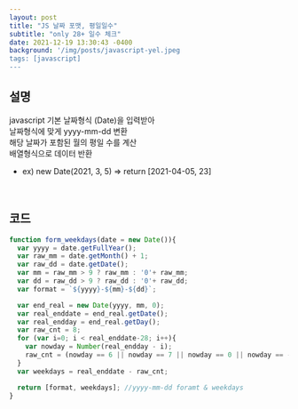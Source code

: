 ```yaml
---
layout: post
title: "JS 날짜 포맷, 평일일수"
subtitle: "only 28+ 일수 체크"
date: 2021-12-19 13:30:43 -0400
background: '/img/posts/javascript-yel.jpeg
tags: [javascript]
---
```

## 설명
javascript 기본 날짜형식 (Date)을 입력받아    
날짜형식에 맞게 yyyy-mm-dd 변환   
해당 날짜가 포함된 월의 평일 수를 계산    
배열형식으로 데이터 반환   

* ex) new Date(2021, 3, 5) => return [2021-04-05, 23]    

<br>

## 코드

``` javascript
function form_weekdays(date = new Date()){
  var yyyy = date.getFullYear();
  var raw_mm = date.getMonth() + 1;
  var raw_dd = date.getDate();  
  var mm = raw_mm > 9 ? raw_mm : '0'+ raw_mm;
  var dd = raw_dd > 9 ? raw_dd : '0'+ raw_dd;
  var format = `${yyyy}-${mm}-${dd}`;

  var end_real = new Date(yyyy, mm, 0);
  var real_enddate = end_real.getDate();
  var real_endday = end_real.getDay();
  var raw_cnt = 8;  
  for (var i=0; i < real_enddate-28; i++){
    var nowday = Number(real_endday - i);
    raw_cnt = (nowday == 6 || nowday == 7 || nowday == 0 || nowday == -1) ? raw_cnt+1 : raw_cnt;
  }
  var weekdays = real_enddate - raw_cnt;

  return [format, weekdays]; //yyyy-mm-dd foramt & weekdays
}
```
